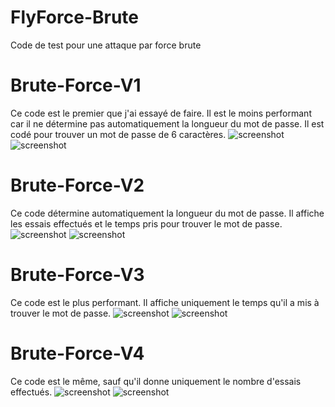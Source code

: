 # FlyForce-Brute
Code de test pour une attaque par force brute

# Brute-Force-V1
Ce code est le premier que j'ai essayé de faire. Il est le moins performant car il ne détermine pas automatiquement la longueur du mot de passe. Il est codé pour trouver un mot de passe de 6 caractères.
![screenshot](https://cdn.discordapp.com/attachments/1251196509689479259/1251199291607748639/image.png?ex=666db5a5&is=666c6425&hm=b8afae162c518caa2186a61da287da626daa7518e3e87506c7486d600babb606&)
![screenshot](https://cdn.discordapp.com/attachments/1251196509689479259/1251199381613576243/image.png?ex=666db5ba&is=666c643a&hm=a5ea7e7df4c54a9a89282bbf88cce1b88f9070a15ed7c9ab2fa48295558d25d6&)

# Brute-Force-V2
Ce code détermine automatiquement la longueur du mot de passe. Il affiche les essais effectués et le temps pris pour trouver le mot de passe.
![screenshot](https://cdn.discordapp.com/attachments/1251196509689479259/1251199444225884352/image.png?ex=666db5c9&is=666c6449&hm=7a580f38de63ab0d328f56091af41477c68737035a24fda82d54f5faa7f279b6&)
![screenshot](https://cdn.discordapp.com/attachments/1251196509689479259/1251199690402299914/image.png?ex=666db604&is=666c6484&hm=a87e56b3cdc25aa7a8fd41efbdc34398f2923f3144eb6b1cd391475414388ff5&)

# Brute-Force-V3
Ce code est le plus performant. Il affiche uniquement le temps qu'il a mis à trouver le mot de passe.
![screenshot](https://cdn.discordapp.com/attachments/1251196509689479259/1251199778537345054/image.png?ex=666db619&is=666c6499&hm=4820c614bca0223235a736d81b5330b2d707c4e293fb4cae6f68c63d635667b4&)
![screenshot](https://cdn.discordapp.com/attachments/1251196509689479259/1251199851467898970/image.png?ex=666db62a&is=666c64aa&hm=fc18f46cf043a5cf6064da24ef7958d41ed11e23df6045bb24f73be647327c1d&)

# Brute-Force-V4 
Ce code est le même, sauf qu'il donne uniquement le nombre d'essais effectués.
![screenshot](https://cdn.discordapp.com/attachments/1251196509689479259/1251199935714689034/image.png?ex=666db63e&is=666c64be&hm=4e7a24643a55e5068b3f28432da7a4d0ca040bbf1ed618f8e7b49673177ed5a4&)
![screenshot](https://cdn.discordapp.com/attachments/1251196509689479259/1251200003741843486/image.png?ex=666db64f&is=666c64cf&hm=a1d14fd47eb85147156ad5aef8db32d6ed702915dc42a6105febf715351ba82e&)

